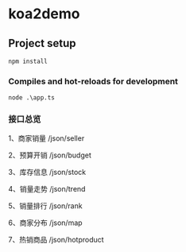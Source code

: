 # koa2demo

## Project setup
```
npm install
```

### Compiles and hot-reloads for development
```
node .\app.ts
```

### 接口总览

1、商家销量  /json/seller

2、预算开销  /json/budget

3、库存信息  /json/stock

4、销量走势  /json/trend

5、销量排行  /json/rank

6、商家分布  /json/map

7、热销商品  /json/hotproduct




